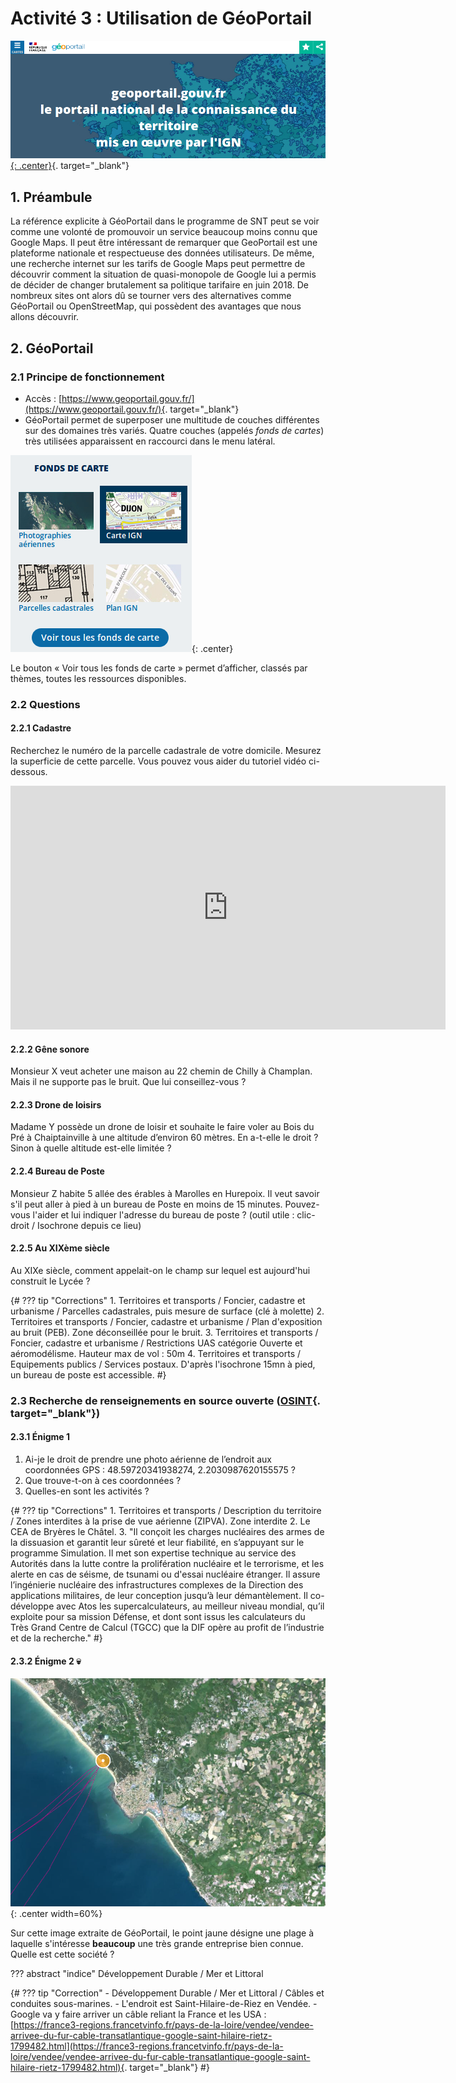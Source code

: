 # Activité 3 : Utilisation de GéoPortail

[![image](data/bandeauGP.png){: .center}](https://www.geoportail.gouv.fr/){. target="_blank"}


## 1. Préambule

La référence explicite à GéoPortail dans le programme de SNT peut se voir comme une volonté de promouvoir un service beaucoup moins connu que Google Maps. Il peut être intéressant de remarquer que GeoPortail est une plateforme nationale et respectueuse des données utilisateurs.
De même, une recherche internet sur les tarifs de Google Maps peut permettre de découvrir comment la situation de quasi-monopole de Google lui a permis de décider de changer brutalement sa politique tarifaire en juin 2018. De nombreux sites ont alors dû se tourner vers des alternatives comme GéoPortail ou OpenStreetMap, qui possèdent des avantages que nous allons découvrir.

## 2. GéoPortail

### 2.1 Principe de fonctionnement

- Accès : [https://www.geoportail.gouv.fr/](https://www.geoportail.gouv.fr/){. target="_blank"}
- GéoPortail permet de superposer une multitude de couches différentes sur des domaines très variés. Quatre couches (appelés *fonds de cartes*) très utilisées apparaissent en raccourci dans le menu latéral.

![image](data/raccourci.png){: .center}

Le bouton « Voir tous les fonds de carte » permet d’afficher, classés par thèmes, toutes les ressources disponibles.

### 2.2 Questions

#### 2.2.1 Cadastre
Recherchez le numéro de la parcelle cadastrale de votre domicile. Mesurez la superficie de cette parcelle. Vous pouvez vous aider du tutoriel vidéo ci-dessous.

<iframe width="696" height="390" src="https://www.youtube.com/embed/rbl2sF7zugk" title="YouTube video player" frameborder="0" allow="accelerometer; autoplay; clipboard-write; encrypted-media; gyroscope; picture-in-picture" allowfullscreen></iframe>

#### 2.2.2 Gêne sonore
Monsieur X veut acheter une maison au 22 chemin de Chilly à Champlan. Mais il ne supporte pas le bruit. Que lui conseillez-vous ?


#### 2.2.3 Drone de loisirs
Madame Y possède un drone de loisir et souhaite le faire voler au Bois du Pré à Chaiptainville à une altitude d’environ 60 mètres. En a-t-elle le droit ? Sinon à quelle altitude est-elle limitée ? 


#### 2.2.4 Bureau de Poste
Monsieur Z habite 5 allée des érables à Marolles en Hurepoix. Il veut savoir s'il peut aller à pied à un bureau de Poste en moins de 15 minutes. Pouvez-vous l'aider et lui indiquer l'adresse du bureau de poste ?
(outil utile : clic-droit / Isochrone depuis ce lieu)


#### 2.2.5 Au XIXème siècle
Au XIXe siècle, comment appelait-on le champ sur lequel est aujourd'hui construit le Lycée ?  

{#
??? tip "Corrections"
    1. Territoires et transports / Foncier, cadastre et urbanisme / Parcelles cadastrales, puis mesure de surface (clé à molette)
    2. Territoires et transports / Foncier, cadastre et urbanisme / Plan d'exposition au bruit (PEB). Zone déconseillée pour le bruit.
    3. Territoires et transports / Foncier, cadastre et urbanisme / Restrictions UAS catégorie Ouverte et aéromodélisme. Hauteur max de vol : 50m
    4. Territoires et transports / Equipements publics / Services postaux. D'après l'isochrone 15mn à pied, un bureau de poste est accessible.
#}

### 2.3 Recherche de renseignements en source ouverte ([OSINT](https://www.lesassisesdelacybersecurite.com/Le-blog/Glossaire/Open-Source-Intelligence-OSINT){. target="_blank"})
#### 2.3.1 Énigme 1
1. Ai-je le droit de prendre une photo aérienne de l’endroit aux coordonnées GPS : 48.59720341938274, 2.2030987620155575 ?
2. Que trouve-t-on à ces coordonnées ?
3. Quelles-en sont les activités ?

{#
??? tip "Corrections"
    1. Territoires et transports / Description du territoire / Zones interdites à la prise de vue aérienne (ZIPVA). Zone interdite
    2. Le CEA de Bryères le Châtel.
    3. "Il conçoit les charges nucléaires des armes de la dissuasion et garantit leur sûreté et leur fiabilité, en s’appuyant sur le programme Simulation. Il met son expertise technique au service des Autorités dans la lutte contre la prolifération nucléaire et le terrorisme, et les alerte en cas de séisme, de tsunami ou d'essai nucléaire étranger. Il assure l’ingénierie nucléaire des infrastructures complexes de la Direction des applications militaires, de leur conception jusqu’à leur démantèlement. Il co-développe avec Atos les supercalculateurs, au meilleur niveau mondial, qu’il exploite pour sa mission Défense, et dont sont issus les calculateurs du Très Grand Centre de Calcul (TGCC) que la DIF opère au profit de l’industrie et de la recherche." 
#}



#### 2.3.2 Énigme 2 :skull:
![image](data/fdcarte.png){: .center width=60%}

Sur cette image extraite de GéoPortail, le point jaune désigne une plage à laquelle s'intéresse **beaucoup** une très grande entreprise bien connue.
Quelle est cette société ?

??? abstract "indice"
    Développement Durable / Mer et Littoral

{#
??? tip "Correction"
    - Développement Durable / Mer et Littoral / Câbles et conduites sous-marines.
    - L'endroit est Saint-Hilaire-de-Riez en Vendée.
    - Google va y faire arriver un câble reliant la France et les USA : [https://france3-regions.francetvinfo.fr/pays-de-la-loire/vendee/vendee-arrivee-du-fur-cable-transatlantique-google-saint-hilaire-rietz-1799482.html](https://france3-regions.francetvinfo.fr/pays-de-la-loire/vendee/vendee-arrivee-du-fur-cable-transatlantique-google-saint-hilaire-rietz-1799482.html){. target="_blank"}
#}